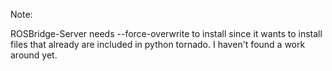 Note:


ROSBridge-Server needs --force-overwrite to install since it wants to install files that already are included in python tornado.
I haven't found a work around yet.

